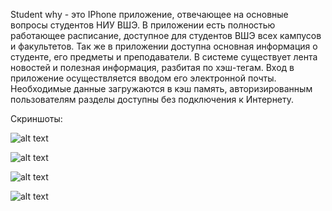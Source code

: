 Student why - это IPhone приложение, отвечающее на основные вопросы студентов НИУ ВШЭ. В приложении есть полностью работающее расписание, доступное для студентов ВШЭ всех кампусов и факультетов. Так же в приложении доступна основная информация о студенте, его предметы и преподаватели. В системе существует лента новостей и полезная информация, разбитая по хэш-тегам. Вход в приложение осуществляется вводом его электронной почты. Необходимые данные загружаются в кэш память, авторизированным пользователям разделы доступны без подключения к Интернету.

Скриншоты:

![alt text](https://github.com/ansmvserge/IOSSW/blob/master/timetable.jpg)

![alt text](https://github.com/ansmvserge/IOSSW/blob/master/news.jpg)

![alt text](https://github.com/ansmvserge/IOSSW/blob/master/subjects.jpg)

![alt text](https://github.com/ansmvserge/IOSSW/blob/master/tutors.jpg)






